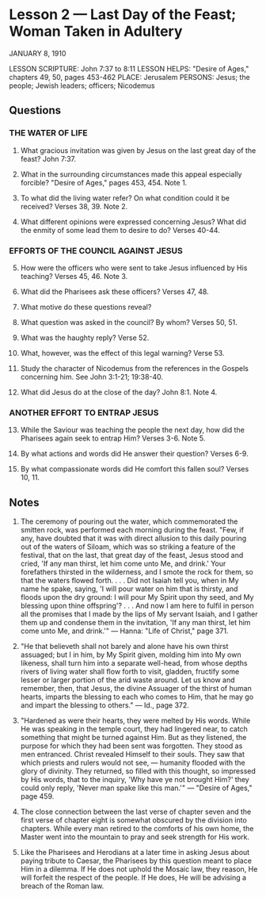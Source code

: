 # Lesson 2 — Last Day of the Feast; Woman Taken in Adultery

JANUARY 8, 1910

LESSON SCRIPTURE: John 7:37 to 8:11
LESSON HELPS: "Desire of Ages," chapters 49, 50, pages 453-462
PLACE: Jerusalem
PERSONS: Jesus; the people; Jewish leaders; officers; Nicodemus

## Questions

### THE WATER OF LIFE

1. What gracious invitation was given by Jesus on the last great day of the feast? John 7:37.

2. What in the surrounding circumstances made this appeal especially forcible? "Desire of Ages," pages 453, 454. Note 1.

3. To what did the living water refer? On what condition could it be received? Verses 38, 39. Note 2.

4. What different opinions were expressed concerning Jesus? What did the enmity of some lead them to desire to do? Verses 40-44.

### EFFORTS OF THE COUNCIL AGAINST JESUS

5. How were the officers who were sent to take Jesus influenced by His teaching? Verses 45, 46. Note 3.

6. What did the Pharisees ask these officers? Verses 47, 48.

7. What motive do these questions reveal?

8. What question was asked in the council? By whom? Verses 50, 51.

9. What was the haughty reply? Verse 52.

10. What, however, was the effect of this legal warning? Verse 53.

11. Study the character of Nicodemus from the references in the Gospels concerning him. See John 3:1-21; 19:38-40.

12. What did Jesus do at the close of the day? John 8:1. Note 4.

### ANOTHER EFFORT TO ENTRAP JESUS

13. While the Saviour was teaching the people the next day, how did the Pharisees again seek to entrap Him? Verses 3-6. Note 5.

14. By what actions and words did He answer their question? Verses 6-9.

15. By what compassionate words did He comfort this fallen soul? Verses 10, 11.

## Notes

1. The ceremony of pouring out the water, which commemorated the smitten rock, was performed each morning during the feast. "Few, if any, have doubted that it was with direct allusion to this daily pouring out of the waters of Siloam, which was so striking a feature of the festival, that on the last, that great day of the feast, Jesus stood and cried, 'If any man thirst, let him come unto Me, and drink.' Your forefathers thirsted in the wilderness, and I smote the rock for them, so that the waters flowed forth. . . . Did not Isaiah tell you, when in My name he spake, saying, 'I will pour water on him that is thirsty, and floods upon the dry ground: I will pour My Spirit upon thy seed, and My blessing upon thine offspring'? . . . And now I am here to fulfil in person all the promises that I made by the lips of My servant Isaiah, and I gather them up and condense them in the invitation, 'If any man thirst, let him come unto Me, and drink.'" — Hanna: "Life of Christ," page 371.

2. "He that believeth shall not barely and alone have his own thirst assuaged; but I in him, by My Spirit given, molding him into My own likeness, shall turn him into a separate well-head, from whose depths rivers of living water shall flow forth to visit, gladden, fructify some lesser or larger portion of the arid waste around. Let us know and remember, then, that Jesus, the divine Assuager of the thirst of human hearts, imparts the blessing to each who comes to Him, that he may go and impart the blessing to others." — Id., page 372.

3. "Hardened as were their hearts, they were melted by His words. While He was speaking in the temple court, they had lingered near, to catch something that might be turned against Him. But as they listened, the purpose for which they had been sent was forgotten. They stood as men entranced. Christ revealed Himself to their souls. They saw that which priests and rulers would not see, — humanity flooded with the glory of divinity. They returned, so filled with this thought, so impressed by His words, that to the inquiry, 'Why have ye not brought Him?' they could only reply, 'Never man spake like this man.'" — "Desire of Ages," page 459.

4. The close connection between the last verse of chapter seven and the first verse of chapter eight is somewhat obscured by the division into chapters. While every man retired to the comforts of his own home, the Master went into the mountain to pray and seek strength for His work.

5. Like the Pharisees and Herodians at a later time in asking Jesus about paying tribute to Caesar, the Pharisees by this question meant to place Him in a dilemma. If He does not uphold the Mosaic law, they reason, He will forfeit the respect of the people. If He does, He will be advising a breach of the Roman law.